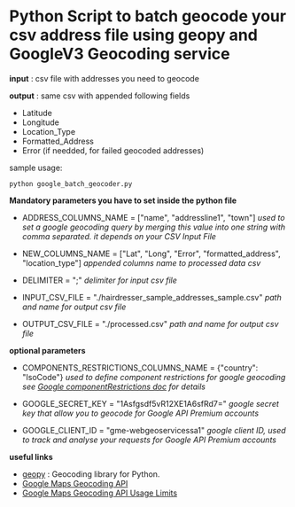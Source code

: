 # Python Script to batch geocode your csv address file using geopy and GoogleV3 Geocoding service

**input** : csv file with addresses you need to geocode

**output** : same csv with appended following fields
 
- Latitude
- Longitude
- Location_Type
- Formatted_Address 
- Error (if needded, for failed geocoded addresses)

sample usage:

    python google_batch_geocoder.py


**Mandatory parameters you have to set inside the python file**
  
- ADDRESS_COLUMNS_NAME = ["name", "addressline1", "town"]
*used to set a google geocoding query by merging this value into one string with comma separated. it depends on your CSV Input File*

- NEW_COLUMNS_NAME = ["Lat", "Long", "Error", "formatted_address", "location_type"]
*appended columns name to processed data csv*

- DELIMITER = ";"
*delimiter for input csv file*

- INPUT_CSV_FILE = "./hairdresser_sample_addresses_sample.csv"
*path and name for output csv file*

- OUTPUT_CSV_FILE = "./processed.csv"
*path and name for output csv file*

**optional parameters**

- COMPONENTS_RESTRICTIONS_COLUMNS_NAME = {"country": "IsoCode"}
*used to define component restrictions for google geocoding*
*see [Google componentRestrictions doc](https://developers.google.com/maps/documentation/javascript/reference?hl=FR#GeocoderComponentRestrictions) for details* 

- GOOGLE_SECRET_KEY = "1Asfgsdf5vR12XE1A6sfRd7="
*google secret key that allow you to geocode for Google API Premium accounts*

- GOOGLE_CLIENT_ID = "gme-webgeoservicessa1"
*google client ID, used to track and analyse your requests for Google API Premium accounts*



**useful links**

- [geopy](https://github.com/geopy/geopy) : Geocoding library for Python.
- [Google Maps Geocoding API](https://developers.google.com/maps/documentation/geocoding/start)
- [Google Maps Geocoding API Usage Limits](https://developers.google.com/maps/documentation/geocoding/usage-limits)
